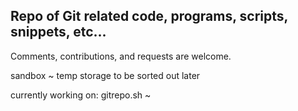 Repo of Git related code, programs, scripts, snippets, etc...
 -----------------------------------------------------------
Comments, contributions, and requests are welcome.


sandbox ~
temp storage to be sorted out later
    
currently working on:
gitrepo.sh ~
